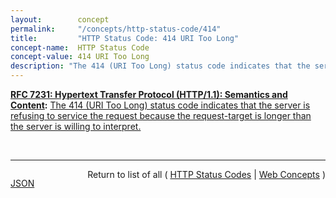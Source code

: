 ```yaml
---
layout:        concept
permalink:     "/concepts/http-status-code/414"
title:         "HTTP Status Code: 414 URI Too Long"
concept-name:  HTTP Status Code
concept-value: 414 URI Too Long
description: "The 414 (URI Too Long) status code indicates that the server is refusing to service the request because the request-target is longer than the server is willing to interpret."
---
```


**[RFC 7231: Hypertext Transfer Protocol (HTTP/1.1): Semantics and Content](/specs/IETF/RFC/7231 "The Hypertext Transfer Protocol (HTTP) is an application-level protocol for distributed, collaborative, hypertext information systems. This document defines the semantics of HTTP/1.1 messages as expressed by request methods, request header fields, response status codes, and response header fields, along with the payload of messages (metadata and body content) and mechanisms for content negotiation."):** [The 414 (URI Too Long) status code indicates that the server is refusing to service the request because the request-target is longer than the server is willing to interpret.](http://tools.ietf.org/html/rfc7231#section-6.5.12 "Read documentation for HTTP Status Code &#34;414&#34;")

<br/>
<hr/>

<p style="float : left"><a href="./414.json" title="JSON representing this particular Web Concept value">JSON</a></p>
<p style="text-align: right">Return to list of all ( <a href="../http-status-code/">HTTP Status Codes</a> | <a href="../">Web Concepts</a> )</p>
